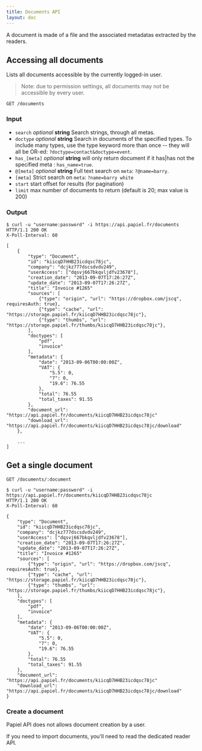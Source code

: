 ```yaml
---
title: Documents API
layout: doc
---
```


A document is made of a file and the associated metadatas extracted by the readers.

## Accessing all documents

Lists all documents accessible by the currently logged-in user.

> Note: due to permission settings, all documents may not be accessible by every user.

`GET /documents`

### Input

- `search` _optional_ **string** Search strings, through all metas.
- `doctype` _optional_ **string** Search in documents of the specified types. To include many types, use the type keyword more than once -- they will all be OR-ed: `?doctype=contact&doctype=event`.
- `has_[meta]` _optional_ **string** will only return document if it has|has not the specified meta : `has_name=true`.
- `@[meta]` _optional_ **string** Full text search on `meta`:  `?@name=barry`.
- `[meta]` Strict search on `meta`: `?name=barry white`
- `start` start offset for results (for pagination)
- `limit` max number of documents to return (default is 20; max value is 200)

### Output

	$ curl -u "username:password" -i https://api.papiel.fr/documents
	HTTP/1.1 200 OK
	X-Poll-Interval: 60

	[
		{
			"type": "Document",
			"id": "kiicqD7HHB23icdqsc78jc",
			"company": "dcjkz777dscsdvdv249",
			"userAccess": ["dqsvj667bkqvljdfv23678"],
			"creation_date": "2013-09-07T17:26:27Z",
			"update_date": "2013-09-07T17:26:27Z",
			"title": "Invoice #1265"
			"sources": [
				{"type": "origin", "url": "https://dropbox.com/jscq", requiresAuth: true},
				{"type": "cache", "url": "https://storage.papiel.fr/kiicqD7HHB23icdqsc78jc"},
				{"type": "thumbs", "url": "https://storage.papiel.fr/thumbs/kiicqD7HHB23icdqsc78jc"},
			],
			"doctypes": [
				"pdf",
				"invoice"
			],
			"metadata": {
				"date": "2013-09-06T00:00:00Z",
				"VAT": {
					"5.5": 0,
					"7": 0,
					"19.6": 76.55
				},
				"total": 76.55
				"total_taxes": 91.55
			},
			"document_url": "https://api.papiel.fr/documents/kiicqD7HHB23icdqsc78jc"
			"download_url": "https://api.papiel.fr/documents/kiicqD7HHB23icdqsc78jc/download"
		},
		
		...
	]

## Get a single document

`GET /documents/:document`

	$ curl -u "username:password" -i https://api.papiel.fr/documents/kiicqD7HHB23icdqsc78jc
	HTTP/1.1 200 OK
	X-Poll-Interval: 60

	{
		"type": "Document",
		"id": "kiicqD7HHB23icdqsc78jc",
		"company": "dcjkz777dscsdvdv249",
		"userAccess": ["dqsvj667bkqvljdfv23678"],
		"creation_date": "2013-09-07T17:26:27Z",
		"update_date": "2013-09-07T17:26:27Z",
		"title": "Invoice #1265"
		"sources": [
			{"type": "origin", "url": "https://dropbox.com/jscq", requiresAuth: true},
			{"type": "cache", "url": "https://storage.papiel.fr/kiicqD7HHB23icdqsc78jc"},
			{"type": "thumbs", "url": "https://storage.papiel.fr/thumbs/kiicqD7HHB23icdqsc78jc"},
		],
		"doctypes": [
			"pdf",
			"invoice"
		],
		"metadata": {
			"date": "2013-09-06T00:00:00Z",
			"VAT": {
				"5.5": 0,
				"7": 0,
				"19.6": 76.55
			},
			"total": 76.55
			"total_taxes": 91.55
		},
		"document_url": "https://api.papiel.fr/documents/kiicqD7HHB23icdqsc78jc"
		"download_url": "https://api.papiel.fr/documents/kiicqD7HHB23icdqsc78jc/download"
	}


### Create a document
Papiel API does not allows document creation by a user.

If you need to import documents, you'll need to read the dedicated reader API.
